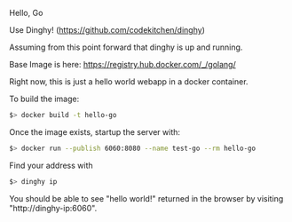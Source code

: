Hello, Go

Use Dinghy! (https://github.com/codekitchen/dinghy)

Assuming from this point forward that dinghy is up and running.

Base Image is here: https://registry.hub.docker.com/_/golang/

Right now, this is just a hello world webapp in a docker container.

To build the image:

```bash
$> docker build -t hello-go
```

Once the image exists, startup the server with:

```bash
$> docker run --publish 6060:8080 --name test-go --rm hello-go
```

Find your address with

```bash
$> dinghy ip
```

You should be able to see "hello world!" returned in the browser by
visiting "http://dinghy-ip:6060".
